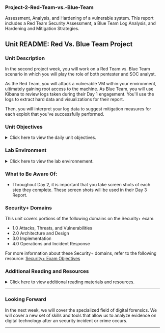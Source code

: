 ### Project-2-Red-Team-vs.-Blue-Team
Assessment, Analysis, and Hardening of a vulnerable system. This report includes a Red Team Security Assessment, a Blue Team Log Analysis, and Hardening and Mitigation Strategies. 

## Unit  README: Red Vs. Blue Team Project 

### Unit Description

In the second project week, you will work on a Red Team vs. Blue Team scenario in which you will play the role of both pentester and SOC analyst.

As the Red Team, you will attack a vulnerable VM within your environment, ultimately gaining root access to the machine. As Blue Team, you will use Kibana to review logs taken during their Day 1 engagement. You'll use the logs to extract hard data and visualizations for their report.

Then, you will interpret your log data to suggest mitigation measures for each exploit that you've successfully performed.


### Unit Objectives

<details>
    <summary>Click here to view the daily unit objectives.</summary>
<br>

This week's project will prompt you to apply knowledge of the following skills and tools:

- Penetration testing with Kali Linux.

- Log and incident analysis with Kibana.

- System hardening and configuration.

- Reporting, documentation, and communication.


</details>

### Lab Environment

<details>

<summary>Click here to view the lab environnement.</summary>

<br>

In this unit, you will be using the Red vs Blue lab environment located in Windows Azure Lab Services. RDP into the Windows RDP host machine using the following credentials:

Username: `azadmin`
Password: `p4ssw0rd*`

Open the Hyper-V Manager to access the nested machines:

- **ELK machine credentials:** The same ELK setup that you created in Project 1. It holds the Kibana dashboards.
    - Username: `vagrant`
    - Password: `vagrant`
    - IP Address: `192.168.1.100`

- **Kali:** A standard Kali Linux machine for use in the penetration test on Day 1. 
    - Username: `root`
    - Password: `toor`
    - IP Address: `192.168.1.90`

- **Capstone:** Filebeat and Metricbeat are installed and will forward logs to the ELK machine. 
   - IP Address: `192.168.1.105`
   - Please note that this VM is in the network solely for the purpose of testing alerts.
  
**Next Week's Lab Environment**: At the end of 20.3, we will set up a new Azure Lab Environment for the Forensics unit.  


</details>


### What to Be Aware Of:

- Throughout Day 2, it is important that you take screen shots of each step they complete. These screen shots will be used in their Day 3 Report.

### Security+ Domains

This unit covers portions of the following domains on the Security+ exam:

- 1.0 Attacks, Threats, and Vulnerabilities 
- 2.0 Architecture and Design 
- 3.0 Implementation
- 4.0 Operations and Incident Response 

For more information about these Security+ domains, refer to the following resource: [Security+ Exam Objectives](https://comptiacdn.azureedge.net/webcontent/docs/default-source/exam-objectives/comptia-security-sy0-601-exam-objectives-(2-0).pdf?sfvrsn=8c5889ff_2)


### Additional Reading and Resources

<details> 
<summary> Click here to view additional reading materials and resources. </summary>
</br>

Day 1:

- [Red Team Vs Blue Team](https://securitytrails.com/blog/cybersecurity-red-blue-team)
- [What is Vulnerability Scanning](https://www.esecurityplanet.com/network-security/vulnerability-scanning.html)
- [What is a reverse shell](https://www.acunetix.com/blog/web-security-zone/what-is-reverse-shell/)


Day 2: 

- [Kibana: Discover Documentation](https://www.elastic.co/guide/en/kibana/7.7/discover.html)
- [Kibana: Visualize Documentation](https://www.elastic.co/guide/en/kibana/7.7/visualize.html)
- [Elasticsearch Reference Documentation](https://www.elastic.co/guide/en/elasticsearch/reference/current/index.html)


</details>

---

### Looking Forward 

In the next week, we will cover the specialized field of digital forensics. We will cover a new set of skills and tools that allow us to analyze evidence on digital technology after an security incident or crime occurs.  

---

